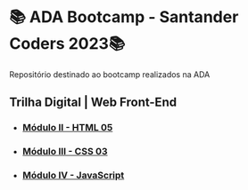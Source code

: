 # 📚 ADA Bootcamp - Santander Coders 2023📚

Repositório destinado ao bootcamp realizados na ADA

## **Trilha Digital | Web Front-End**

- ### **[Módulo II - HTML 05](/Web-Front-End/HTML/)**

- ### **[Módulo III - CSS 03](/Web-Front-End/CSS/)**

- ### **[Módulo IV - JavaScript](/Web-Front-End/JavaScript/)**
